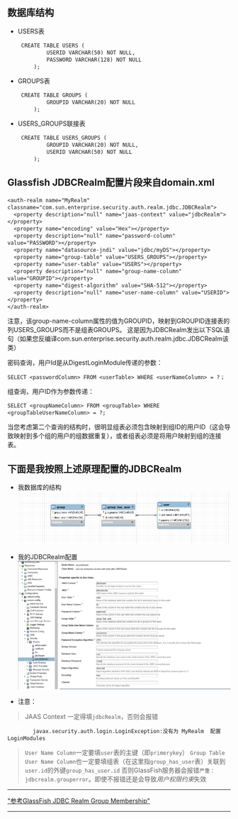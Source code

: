   [1]: /assets/posts/GlassFish配置JDBCRealm/我数据库的结构.png
  [2]: /assets/posts/GlassFish配置JDBCRealm/我的JDBCRealm配置.png

##  数据库结构
*  USERS表

		CREATE TABLE USERS (
				USERID VARCHAR(50) NOT NULL,
				PASSWORD VARCHAR(128) NOT NULL
			);


*  GROUPS表

		CREATE TABLE GROUPS (
				GROUPID VARCHAR(20) NOT NULL
			);


*  USERS_GROUPS联接表

		CREATE TABLE USERS_GROUPS (
				GROUPID VARCHAR(20) NOT NULL,
				USERID VARCHAR(50) NOT NULL
			);

##  Glassfish JDBCRealm配置片段来自domain.xml

    <auth-realm name="MyRealm" classname="com.sun.enterprise.security.auth.realm.jdbc.JDBCRealm">
      <property description="null" name="jaas-context" value="jdbcRealm"></property>
      <property name="encoding" value="Hex"></property>
      <property description="null" name="password-column" value="PASSWORD"></property>
      <property name="datasource-jndi" value="jdbc/myDS"></property>
      <property name="group-table" value="USERS_GROUPS"></property>
      <property name="user-table" value="USERS"></property>
      <property description="null" name="group-name-column" value="GROUPID"></property>
      <property name="digest-algorithm" value="SHA-512"></property>
      <property description="null" name="user-name-column" value="USERID"></property>
    </auth-realm>

注意，该group-name-column属性的值为GROUPID，映射到GROUPID连接表的列USERS_GROUPS而不是组表GROUPS。
这是因为JDBCRealm发出以下SQL语句（如果您反编译com.sun.enterprise.security.auth.realm.jdbc.JDBCRealm该类）

密码查询，用户Id是从DigestLoginModule传递的参数：

	SELECT <passwordColumn> FROM <userTable> WHERE <userNameColumn> = ?；

组查询，用户ID作为参数传递：
	
	SELECT <groupNameColumn> FROM <groupTable> WHERE <groupTableUserNameColumn> = ?;

当您考虑第二个查询的结构时，很明显组表必须包含映射到组ID的用户ID（这会导致映射到多个组的用户的组数据重复），或者组表必须是将用户映射到组的连接表。



##  下面是我按照上述原理配置的JDBCRealm
*  我数据库的结构
![我数据库的结构][1]

*  我的JDBCRealm配置
![我的JDBCRealm配置][2]

* 注意：
>  JAAS Context 一定得填`jdbcRealm`，否则会报错

			javax.security.auth.login.LoginException:没有为 MyRealm  配置LoginModules 

>  `User Name Column`一定要填`user`表的主键（即`primerykey`）
>  `Group Table User Name Column`也一定要填组表（在这里指`group_has_user`表）关联到`user.id`的外键`group_has_user.id`
>  否则GlassFish服务器会报错`严重：jdbcrealm.grouperror`。即使不报错还是会导致*用户权限约束*失效


---

["参考GlassFish JDBC Realm Group Membership"](https://stackoverflow.com/questions/6809081/glassfish-jdbc-realm-group-membership)

---
